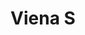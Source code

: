 ---
title: Viena S
date: 
draft: false

# descripcion
description : Aro de plata con piedra cubic

materials: Plata 925

color: Multicolor

dimensions: 0,8cm

code: 01-16-0299

type: "Aros"

categories: []

# Images
# first image will be shown in the product page
images:
  # - image: "images/path_to_image"
  # La ubicacion de las imagenes es imagenes/Aros/Aros.Cubic/01-16-0299-viena-s
  - image: "./images/aros/cubic/01-16-0299-flor-mediana_a.JPG"
  - image: "./images/aros/cubic/01-16-0299-flor-mediana_b.JPG"
---
